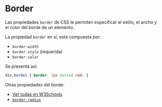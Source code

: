 # Border

Las propiedades `border` de CSS le permiten especificar el estilo, el ancho y el color del borde de un elemento.

La propiedad `border` en sí, está compuesta por:

* `border-width`
* `border-style` (requerida)
* `border-color`

Se presenta así:

```css
div.borde1 { border: 2px dotted red; }
```

Otras propiedades del borde:

* [Ver todas en W3Schools](https://www.w3schools.com/css/css_border.asp)
* [`border-radius`](/c/css/border-radius.md)
